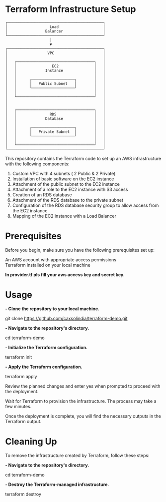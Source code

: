 # Terraform Infrastructure Setup
    ┌───────────────────────────────────────────┐
    │                   Load                    │
    │                 Balancer                  │
    └───────────────────────────────────────────┘
                        │
                        ▼
    ┌───────────────────────────────────────────┐
    │                  VPC                      │
    │                                           │
    │   ┌───────────────────────────────────┐   │
    │   │                EC2                │   │
    │   │             Instance              │   │
    │   │                                   │   │
    │   │      ┌───────────────────┐        │   │
    │   │      │   Public Subnet   │        │   │
    │   │      └───────────────────┘        │   │
    │   │                                   │   │
    │   └───────────────────────────────────┘   │
    │                                           │
    │                                           │
    │   ┌───────────────────────────────────┐   │
    │   │               RDS                 │   │
    │   │             Database              │   │
    │   │                                   │   │
    │   │      ┌───────────────────┐        │   │
    │   │      │   Private Subnet  │        │   │
    │   │      └───────────────────┘        │   │
    │   │                                   │   │
    │   └───────────────────────────────────┘   │
    └───────────────────────────────────────────┘


This repository contains the Terraform code to set up an AWS infrastructure with the following components:

1. Custom VPC with 4 subnets ( 2 Public & 2 Private) <br>
2. Installation of basic software on the EC2 instance <br>
3. Attachment of the public subnet to the EC2 instance <br>
4. Attachment of a role to the EC2 instance with S3 access <br>
5. Creation of an RDS database <br>
6. Attachment of the RDS database to the private subnet <br>
7. Configuration of the RDS database security group to allow access from the EC2 instance <br>
8. Mapping of the EC2 instance with a Load Balancer <br>

# Prerequisites

Before you begin, make sure you have the following prerequisites set up: <br>

An AWS account with appropriate access permissions <br>
Terraform installed on your local machine

**In provider.tf pls fill your aws access key and secret key.**

# Usage

**- Clone the repository to your local machine.**
  
git clone https://github.com/caxsolindia/terraform-demo.git

**- Navigate to the repository's directory.**

cd terraform-demo

**- Initialize the Terraform configuration.**

terraform init

**- Apply the Terraform configuration.**

terraform apply

Review the planned changes and enter yes when prompted to proceed with the deployment.

Wait for Terraform to provision the infrastructure. The process may take a few minutes.

Once the deployment is complete, you will find the necessary outputs in the Terraform output.

# Cleaning Up

To remove the infrastructure created by Terraform, follow these steps:

**- Navigate to the repository's directory.**

cd terraform-demo

**- Destroy the Terraform-managed infrastructure.**

terraform destroy






